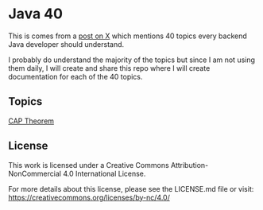 # Java 40

This is comes from a [post on X](https://x.com/SumitM_X/status/1852732754854588575) which mentions 40 topics every backend Java developer should understand.

I probably do understand the majority of the topics but since I am not using them daily, I will create and share this repo where I will create documentation for each of the 40 topics.

## Topics

[CAP Theorem](CAP_Theorem.md)


## License

This work is licensed under a Creative Commons Attribution-NonCommercial 4.0 International License.

For more details about this license, please see the LICENSE.md file or visit:
https://creativecommons.org/licenses/by-nc/4.0/